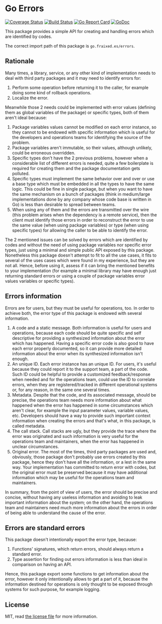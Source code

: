 # Go Errors

[![Coverage Status](https://coveralls.io/repos/github/ifraixedes/go-errors/badge.svg?branch=master)](https://coveralls.io/github/ifraixedes/go-errors?branch=master)
[![Build Status](https://travis-ci.com/ifraixedes/go-errors.svg?branch=master)](https://travis-ci.com/ifraixedes/go-errors)
[![Go Report Card](https://goreportcard.com/badge/go.fraixed.es/errors)](https://goreportcard.com/report/go.fraixed.es/errors)
[![GoDoc](https://godoc.org/go.fraixed.es/errors?status.svg)](https://godoc.org/go.fraixed.es/errors)

This package provides a simple API for creating and handling errors which are identified by codes.

The correct import path of this package is `go.fraixed.es/errors`.

## Rationale

Many times, a library, service, or any other kind of implementation needs to
deal with third party packages and it may need to identify errors for:

1. Perform some operation before returning it to the caller, for example doing
some kind of rollback operations.
2. Localize the error.

Meanwhile those 2 needs could be implemented with error values (defining them
as global variables of the package) or specific types, both of them aren't ideal
because:

1. Package variables values cannot be modified on each error instance, so they
cannot to be endowed with specific information which is useful for the
developers and operations teams for identifying the source of the problem.
2. Package variables aren't immutable, so their values, although unlikely, could
be erroneous overridden.
3. Specific types don't have the 2 previous problems, however when a considerable
list of different errors is needed, quite a few boilerplate is required for
creating them and the package documentation gets polluted.
4. Specific types must implement the same behavior over and over or use a base
type which must be embedded in all the types to have the same logic. This could
be fine in single package, but when you want to have the same mechanism on a
bunch of packages (think in medium/large implementations done by any company
whose code base is written in Go) is less than desirable to spread between
teams.
5. When using any of them and the errors are transmitted over the wire (this
problem arises when the dependency is a remote service), then the client must
identify those errors in order to reconstruct the error to use the same value
(when using package variables) or type (when using specific types) for allowing
the caller to be able to identify the error.

The 2 mentioned issues can be solved by errors which are identified by codes and
without the need of using package variables nor specific error types, just using
a minimal and simple public API exposed by this package. Nonetheless this
package doesn't attempt to fit to all the use cases, it fits to several of the
uses cases which were found in my experience, but they are not all. Hence,
before using it, assess  if it can bring the mentioned benefits to your
implementation (for example a minimal library may have enough just returning
standard errors or using a couple of package variables error values variables or
specific types).

## Errors information

Errors are for users, but they must be useful for operations, too. In order to
achieve both, the error type of this package is endowed with several information.

1. A code and a static message. Both information is useful for users and
operations, because each code should be quite specific and self descriptive for
providing a synthesized information about the error which has happened. Having
a specific error code is also good to have each error properly documented, so it
can provide more detailed information about the error when its synthesized
information isn't enough.
2. An unique ID. Each error instance has an unique ID. For users, it's useful
because they could report it to the support team, a part of the code. Such ID
could be helpful to provide a customized feedback/response when needed and for
the operations team, could use the ID to correlate errors, when they are
registered/tracked in different operational systems or, for any reason, in the
same one several times.
3. Metadata. Despite that the code, and its associated message, should be
precise, the operations team needs more information about what happened when the
error has happened in some circumstances which aren't clear, for example the
input parameter values, variable values, etc. Developers should have a way to
provide such important context information when creating the errors and that's
what, in this package, is called metadata.
4. The call stack. Call stacks are ugly, but they provide the trace where the
error was originated and such information is very useful for the operations team
and maintainers, when the error has happened in unclear circumstances.
5. Original error. The most of the times, third party packages are used and,
obviously, those package don't probably use errors created by this package,
hence they don't have all the information, or a lest in the same way. Your
implementation has committed to return error with codes, but the original error
must be preserved because it may have additional information which may be useful
for the operations team and maintainers.

In summary, from the point of view of users, the error should be precise and
concise, without having any useless information and avoiding to leak important
information about the system; on the other hand, the operations team and
maintainers need much more information about the errors in order of being able
to understand the cause of the error.

## Errors are standard errors

This package doesn't intentionally export the error type, because:

1. Functions' signatures, which return errors, should always return a standard
error.
2. Type assertion for finding out errors information is less than ideal in
comparison on having an API.

Hence, this package export some functions to get information about the error,
however it only intentionally allows to get a part of it, because the
information destined for operations is only thought to be exposed through
systems for such purpose, for example logging.


## License

MIT, read [the license file](LICENSE) for more information.
